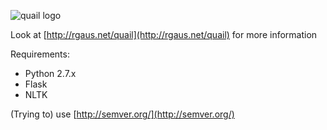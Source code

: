 ![quail logo](http://rgaus.net/quail/images/quail.svg)

Look at [http://rgaus.net/quail](http://rgaus.net/quail) for more information

Requirements:
- Python 2.7.x
- Flask
- NLTK

(Trying to) use [http://semver.org/](http://semver.org/)